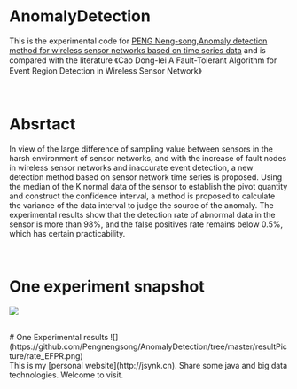 # AnomalyDetection

This is the experimental code for [PENG Neng-song,Anomaly detection method for wireless sensor networks based on time series data](http://kns.cnki.net/KCMS/detail/detail.aspx?dbcode=CJFQ&dbname=CJFDTEMP&filename=CGJS201804017&v=Mjg2ODFpckJmYkc0SDluTXE0OUVZNFI4ZVgxTHV4WVM3RGgxVDNxVHJXTTFGckNVUkxLZll1VnVGeTdtVXJyTUo=) and is compared with the literature 《Cao Dong-lei A Fault-Tolerant Algorithm for Event Region Detection in Wireless Sensor Network》
 
<br>

 # Absrtact
  In view of the large difference of sampling value between sensors in the harsh environment of sensor networks, and with the increase of fault nodes in wireless sensor networks and inaccurate event detection, a new detection method based on sensor network time series is proposed. Using the median of the K normal data of the sensor to establish the pivot quantity and construct the confidence interval, a method is proposed to calculate the variance of the data interval to judge the source of the anomaly. The experimental results show that the detection rate of abnormal data in the sensor is more than 98%, and the false positives rate remains below 0.5%, which has certain practicability.<br>

<br>

# One experiment snapshot
![](https://github.com/Pengnengsong/AnomalyDetection/tree/master/resultPicture/wsn_400.png)

<br>
# One Experimental results
![](https://github.com/Pengnengsong/AnomalyDetection/tree/master/resultPicture/rate_EFPR.png)

<br>
  This is my [personal website](http://jsynk.cn). Share some java and big data technologies. Welcome to visit.

